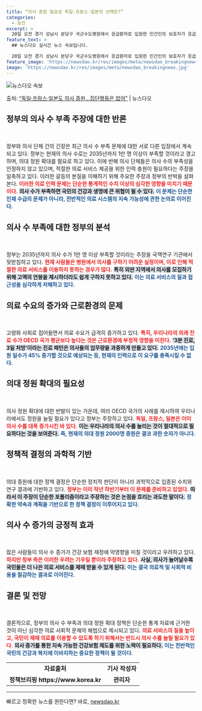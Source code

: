 ```yaml
---
title: “의사 증원 필요성 독일·프랑스·일본의 선택은?”
categories:
  - 보건
excerpt: >
  20일 오전 경기 성남시 분당구 국군수도병원에서 응급환자로 입원한 민간인의 보호자가 응급실로 이동하고 있다.…
feature_text: >
  ## 뉴스다오 실시간 뉴스 속보입니다.

  20일 오전 경기 성남시 분당구 국군수도병원에서 응급환자로 입원한 민간인의 보호자가 응급실로 이동하고 있다.…
feature_image: 'https://newsdao.kr/res/images/meta/newsdao_breakingnews.jpg'
image: 'https://newsdao.kr/res/images/meta/newsdao_breakingnews.jpg'
---
```


![뉴스다오 속보](https://newsdao.kr/res/images/meta/newsdao_breakingnews.jpg)

<p>출처: <a href="https://newsdao.kr/3193" rel="dofollow">“독일·프랑스·일본도 의사 증원…집단행동은 없어”</a> | 뉴스다오</p>

<h2 data-ke-size="size26">정부의 의사 수 부족 주장에 대한 반론</h2>

<p data-ke-size="size16">&nbsp;</p>

정부와 의사 단체 간의 긴장은 최근 의사 수 부족 문제에 대한 서로 다른 입장에서 계속되고 있다. 정부는 현재의 의사 수로는 2035년까지 1만 명 이상이 부족할 것이라고 경고하며, 의대 정원 확대를 필요로 하고 있다. 이에 반해 의사 단체들은 의사 수의 부족성을 인정하지 않고 있으며, 적절한 의료 서비스 제공을 위한 인력 충원이 필요하다는 주장을 일축하고 있다. 이러한 갈등의 본질을 이해하기 위해 주요한 주장과 정부의 반박을 살펴본다. <b><span style="color: #ee2323;">이러한 의료 인력 문제는 단순한 통계적인 수치 이상의 심각한 영향을 미치기 때문이다.</span></b> <b><span style="background-color: #21538527;">의사 수가 부족하면 국민의 건강과 생명에 큰 위협이 될 수 있다.</span></b> <b><span style="color: #1a5490;">이 문제는 단순한 인재 수급의 문제가 아니라, 전반적인 의료 시스템의 지속 가능성에 관한 논의로 이어진다.</span></b>

<h2 data-ke-size="size26">의사 수 부족에 대한 정부의 분석</h2>

<p data-ke-size="size16">&nbsp;</p>

정부는 2035년까지 의사 수가 1만 명 이상 부족할 것이라는 주장을 국책연구 기관에서 뒷받침하고 있다. <b><span style="color: #ee2323;">현재 사람들은 병원에서 의사를 구하기 어려운 실정이며, 이로 인해 적절한 의료 서비스를 이용하지 못하는 경우가 많다.</span></b> <b><span style="background-color: #21538527;">특히 외딴 지역에서 의사를 모집하기 위해 고액의 연봉을 제시하더라도 쉽게 구하지 못하고 있다.</span></b> <b><span style="color: #1a5490;">이는 의료 서비스의 질과 접근성을 심각하게 저해하고 있다.</span></b> 

<h2 data-ke-size="size26">의료 수요의 증가와 근로환경의 문제</h2>

<p data-ke-size="size16">&nbsp;</p>

고령화 사회로 접어들면서 의료 수요가 급격히 증가하고 있다. <b><span style="color: #ee2323;">특히, 우리나라의 외래 진료 수가 OECD 국가 평균보다 높다는 것은 근로환경에 부정적 영향을 미친다.</span></b> <b><span style="background-color: #21538527;">‘3분 진료, 3일 처방’이라는 진료 패턴은 의사들의 업무량을 과중하게 만들고 있다.</span></b> <b><span style="color: #1a5490;">2035년에는 입원 일수가 45% 증가할 것으로 예상되는 등, 현재의 인력으로 이 요구를 충족시킬 수 없다.</span></b>

<h2 data-ke-size="size26">의대 정원 확대의 필요성</h2>

<p data-ke-size="size16">&nbsp;</p>

의사 정원 확대에 대한 반발이 있는 가운데, 여러 OECD 국가의 사례를 제시하여 우리나라에서도 정원을 늘릴 필요가 있다고 정부는 주장하고 있다. <b><span style="color: #ee2323;">독일, 프랑스, 일본은 이미 의사 수를 대폭 증가시킨 바 있다.</span></b> <b><span style="background-color: #21538527;">이는 우리나라의 의사 수를 늘리는 것이 절대적으로 필요하다는 것을 보여준다.</span></b> <b><span style="color: #1a5490;">즉, 현재의 의대 정원 2000명 증원은 결코 과한 숫자가 아니다.</span></b> 

<h2 data-ke-size="size26">정책적 결정의 과학적 기반</h2>

<p data-ke-size="size16">&nbsp;</p>

의대 증원에 대한 정책 결정은 단순한 정치적 판단이 아니라 과학적으로 입증된 수치와 연구 결과에 기반하고 있다. <b><span style="color: #ee2323;">정부는 이미 작년 하반기부터 이 문제를 준비하고 있었다.</span></b> <b><span style="background-color: #21538527;">따라서 이 주장이 단순한 포퓰리즘이라고 주장하는 것은 논점을 흐리는 과도한 말이다.</span></b> <b><span style="color: #1a5490;">정확한 약속과 계획을 기반으로 한 정책 결정이 이루어지고 있다.</span></b>

<h2 data-ke-size="size26">의사 수 증가의 긍정적 효과</h2>

<p data-ke-size="size16">&nbsp;</p>

많은 사람들이 의사 수 증가가 건강 보험 재정에 악영향을 미칠 것이라고 우려하고 있다. <b><span style="color: #ee2323;">하지만 정부 측은 이러한 우려는 기우일 뿐이라 주장하고 있다.</span></b> <b><span style="background-color: #21538527;">사실, 의사가 늘어날수록 국민들은 더 나은 의료 서비스를 제때 받을 수 있게 된다.</span></b> <b><span style="color: #1a5490;">이는 결국 의료적 및 사회적 비용을 절감하는 결과로 이어진다.</span></b> 

<h2 data-ke-size="size26">결론 및 전망</h2>

<p data-ke-size="size16">&nbsp;</p>

결론적으로, 정부의 의사 수 부족과 의대 정원 확대 정책은 단순한 통계 자료에 근거한 것이 아닌 심각한 의료 사회적 문제의 해법으로 제시되고 있다. <b><span style="color: #ee2323;">의료 서비스의 질을 높이고, 국민이 제때 의료를 이용할 수 있도록 하기 위해서는 반드시 의사 수를 늘릴 필요가 있다.</span></b> <b><span style="background-color: #21538527;">의사 증가를 통한 지속 가능한 건강보험 제도를 위한 노력이 필요하다.</span></b> <b><span style="color: #1a5490;">이는 전반적인 국민의 건강과 복지에 이바지하는 중요한 정책이 될 것이다.</span></b>

<table>
<tr>
<td style="text-align: center; height: 17px;"><b>자료출처</b></td>
<td style="text-align: center; height: 17px;"><b>기사 작성자</b></td>
</tr>
<tr>
<td style="text-align: center; height: 17px;"><b>정책브리핑 https://www.korea.kr</b></td>
<td style="text-align: center; height: 17px;"><b>관리자</b></td>
</tr>
</table>

<hr> 

빠르고 정확한 뉴스를 원한다면? 바로, <a href="https://newsdao.kr" rel="dofollow">newsdao.kr</a>



